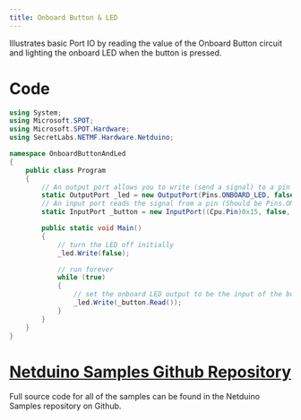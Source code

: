```yaml
---
title: Onboard Button & LED
---
```


Illustrates basic Port IO by reading the value of the Onboard Button circuit and lighting the onboard LED when the button is pressed.


# Code

```csharp
using System;
using Microsoft.SPOT;
using Microsoft.SPOT.Hardware;
using SecretLabs.NETMF.Hardware.Netduino;

namespace OnboardButtonAndLed
{
    public class Program
    {
        // An output port allows you to write (send a signal) to a pin
        static OutputPort _led = new OutputPort(Pins.ONBOARD_LED, false);
        // An input port reads the signal from a pin (Should be Pins.ONBOARD_BTN, but there is a bug)
        static InputPort _button = new InputPort((Cpu.Pin)0x15, false, Port.ResistorMode.Disabled);

        public static void Main()
        {
            // turn the LED off initially
            _led.Write(false);

            // run forever
            while (true)
            {
                // set the onboard LED output to be the input of the button
                _led.Write(_button.Read());
            }
        }
    }
}
```

# [Netduino Samples Github Repository](https://github.com/WildernessLabs/Netduino_Samples)

Full source code for all of the samples can be found in the Netduino Samples repository on Github.
